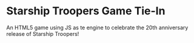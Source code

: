 # Starship Troopers Game Tie-In
An HTML5 game using JS as te engine to celebrate the 20th anniversary release of Starship Troopers!
